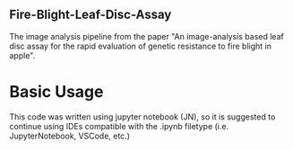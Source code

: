 ## Fire-Blight-Leaf-Disc-Assay
The image analysis pipeline from the paper "An image-analysis based leaf disc assay for the rapid evaluation of genetic resistance to fire blight in apple".

# Basic Usage
This code was written using jupyter notebook (JN), so it is suggested to continue using IDEs compatible with the .ipynb filetype (i.e. JupyterNotebook, VSCode, etc.)
